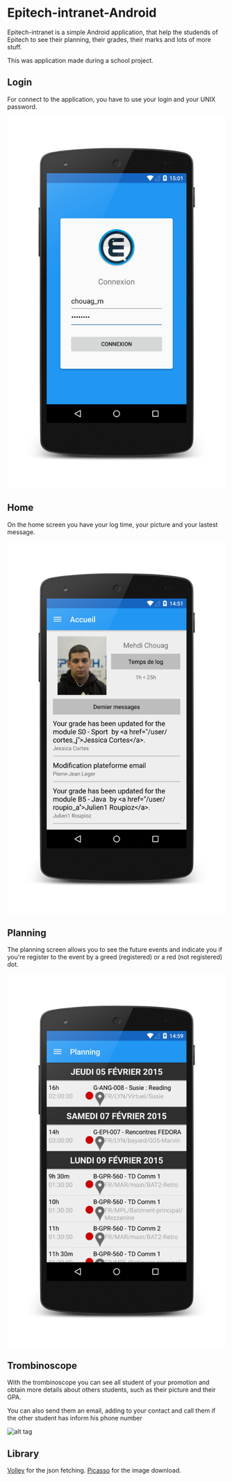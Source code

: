 # Epitech-intranet-Android

Epitech-intranet is a simple Android application, that help the studends of Epitech to see their planning, their grades, their marks and lots of more stuff.

This was application made during a school project.


## Login

For connect to the application, you have to use your login and your UNIX password.

![alt tag](https://raw.githubusercontent.com/MehdiChouag/Epitech-intranet-Android/master/image/login_framed.png)

## Home

On the home screen you have your log time, your picture and your lastest message.

![alt tag](https://raw.githubusercontent.com/MehdiChouag/Epitech-intranet-Android/master/image/home_framed.png)

## Planning

The planning screen allows you to see the future events and indicate you if you're register to the event by a greed (registered) or a red (not registered) dot. 

![alt tag](https://raw.githubusercontent.com/MehdiChouag/Epitech-intranet-Android/master/image/planning_framed.png)

## Trombinoscope

With the trombinoscope you can see all student of your promotion and obtain more details about others students, such as their picture and their GPA.

You can also send them an email, adding to your contact and call them if the other student has inform his phone number  

![alt tag](https://raw.githubusercontent.com/MehdiChouag/Epitech-intranet-Android/master/image/trombi.gif)

## Library

[Volley] for the json fetching.
[Picasso] for the image download. 


[Volley]:https://github.com/mcxiaoke/android-volley
[Picasso]:http://square.github.io/picasso/